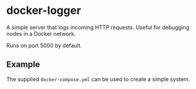 # docker-logger

A simple server that logs incoming HTTP requests. Useful for debugging nodes in a
Docker network.

Runs on port 5000 by default.

## Example

The supplied `docker-compose.yml` can be used to create a simple system.
